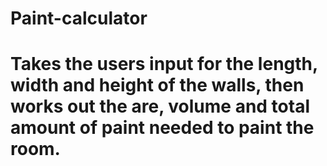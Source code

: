# Paint-calculator
# Takes the users input for the length, width and height of the walls, then works out the are, volume and total amount of paint needed to paint the room. 
